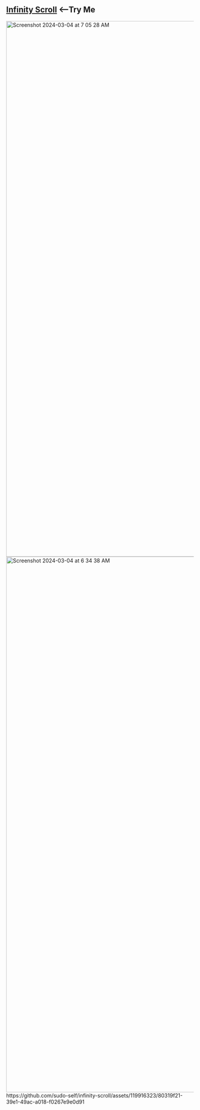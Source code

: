 ## <a href="https://ilostmyipad.vercel.app">Infinity Scroll</a>&nbsp;<--Try Me
<img width="1440" alt="Screenshot 2024-03-04 at 7 05 28 AM" src="https://github.com/sudo-self/infinity-scroll/assets/119916323/2485bae8-494b-44a0-b214-0724da05649a">
<img width="1440" alt="Screenshot 2024-03-04 at 6 34 38 AM" src="https://github.com/sudo-self/infinity-scroll/assets/119916323/0acdfe68-c5fd-4a90-a8d7-799759396de3">
https://github.com/sudo-self/infinity-scroll/assets/119916323/80319f21-39e1-49ac-a018-f0267e9e0d91

